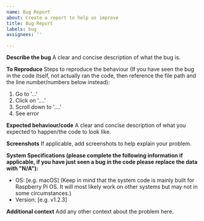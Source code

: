 ```yaml
---
name: Bug Report
about: Create a report to help us improve
title: Bug Report
labels: bug
assignees: ''

---
```


**Describe the bug**
A clear and concise description of what the bug is.

**To Reproduce**
Steps to reproduce the behaviour (If you have seen the bug in the code itself, not actually ran the code, then reference the file path and the line number/numbers below instead):
1. Go to '...'
2. Click on '....'
3. Scroll down to '....'
4. See error

**Expected behaviour/code**
A clear and concise description of what you expected to happen/the code to look like.

**Screenshots**
If applicable, add screenshots to help explain your problem.

**System Specifications (please complete the following information if applicable, if you have just seen a bug in the code please replace the data with "N/A"):**
 - OS: [e.g. macOS] (Keep in mind that the system code is mainly built for Raspberry Pi OS. It will most likely work on other systems but may not in some circumstances.)
 - Version: [e.g. v1.2.3]

**Additional context**
Add any other context about the problem here.
